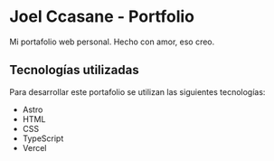 # Joel Ccasane - Portfolio

Mi portafolio web personal. Hecho con amor, eso creo.

## Tecnologías utilizadas
Para desarrollar este portafolio se utilizan las siguientes tecnologías:
- Astro
- HTML
- CSS
- TypeScript
- Vercel
